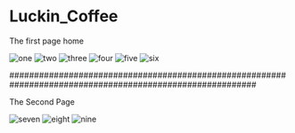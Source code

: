 # Luckin_Coffee

The first page home

![one](https://github.com/Youhana-Gergis/Luckin_Coffee/assets/124525093/d6c2f12c-1661-49bd-820b-9332734395ee)
![two](https://github.com/Youhana-Gergis/Luckin_Coffee/assets/124525093/2455da7b-ed5d-46b4-8f6e-72838a2049d3)
![three](https://github.com/Youhana-Gergis/Luckin_Coffee/assets/124525093/5c3bcc56-dcbc-401e-899e-a375407afcf7)
![four](https://github.com/Youhana-Gergis/Luckin_Coffee/assets/124525093/bd82f7dd-176d-4b3f-8db9-7a68ffb94edb)
![five](https://github.com/Youhana-Gergis/Luckin_Coffee/assets/124525093/2d1b2eea-39cb-47f5-830d-e1fb127bf4e1)
![six](https://github.com/Youhana-Gergis/Luckin_Coffee/assets/124525093/88501c3a-6bb1-41f8-aafe-a75b10301c4f)

##########################################################################################################

The Second Page

![seven](https://github.com/Youhana-Gergis/Luckin_Coffee/assets/124525093/dff3070c-fc30-45e8-868b-b05d8a5f7441)
![eight](https://github.com/Youhana-Gergis/Luckin_Coffee/assets/124525093/7d6b38d5-70d0-4235-86e7-2c2538811c5b)
![nine](https://github.com/Youhana-Gergis/Luckin_Coffee/assets/124525093/05dc5157-4cf5-4a94-bfed-2821959db84f)
